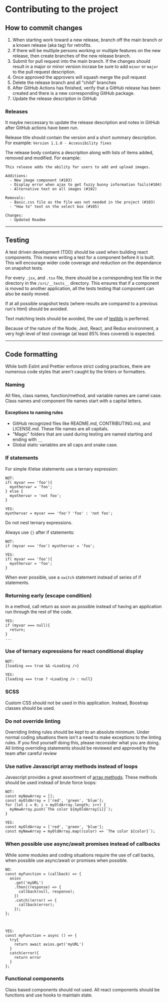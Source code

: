 # Contributing to the project

## How to commit changes

1. When starting work toward a new release, branch off the main branch or a known release (aka tag) for retrofits.
1. If there will be multiple persons working or multiple features on the new release, then create branches of the new release branch.
1. Submit for pull request into the main branch. If the changes should result in a major or minor version incrase be sure to add `minor` or `major` to the pull request description.
1. Once approved the approvers will squash merge the pull request
1. Delete the release branch and all "child" branches
1. After GitHub Actions has finished, verify that a GitHub release has been created and there is a new corresponding GitHub package.
1. Update the release description in GitHub

### Releases

It maybe neccessary to update the release description and notes in GitHub after GitHub actions have been run.

Release title should contain the version and a short summary description. For example: `Version 1.1.0 - Accessibility fixes`

The release body contains a description along with lists of items added, removed and modified. For example:

```
This release adds the ability for users to add and upload images.

Additions:
  - New image component (#103)
  - Display error when ajax to get fuzzy bunny information fails(#104)
  - Alternative text on all images (#102)

Removals:
  - Basic.css file as the file was not needed in the project (#103)
  - "How to" text on the select box (#105)

Changes:
  - Updated Readme
```

---

## Testing

A test driven development (TDD) should be used when building react components. This means writing a test for a component before it is built. This will encourage wider code coverage and reduction on the dependance on snapshot tests.

For every `.jsx`, and `.tsx` file, there should be a corresponding test file in the directory in the `/src/__tests__` directory. This ensures that if a component is moved to another application, all the tests testing that component can also be easily moved.

If at all possible snapshot tests (where results are compared to a previous run's html) should be avoided.

Text matching tests should be avoided, the use of [testIds](https://testing-library.com/docs/queries/bytestid/) is perferred.

Because of the nature of the Node, Jest, React, and Redux environment, a very high level of test coverage (at least 85% lines covered) is expected.

---

## Code formatting

While both Eslint and Prettier enforce strict coding practices, there are numerous code styles that aren't caught by the linters or formatters.

### Naming

All files, class names, function/method, and variable names are camel case. Class names and component file names start with a capital letters.

#### Exceptions to naming rules

- GitHub recognized files like README.md, CONTRIBUTING.md, and LICENSE.md. These file names are all capitals.
- "Magic" folders that are used during testing are named starting and ending with `__`
- Global static variables are all caps and snake case.

### If statements

For simple if/else statements use a ternary expression:

```
NOT:
if( myvar === 'foo'){
  myothervar = 'foo';
} else {
  myothervar = 'not foo';
}

YES:
myothervar = myvar === 'foo'? 'foo' : 'not foo';

```

Do not nest ternary expressions.

Always use `{}` after if statements:

```
NOT:
if (myvar === 'foo') myothervar = 'foo';

YES:
if( myvar === 'foo'){
  myothervar = 'foo';
}
```

When ever possible, use a `switch` statement instead of series of if statements.

### Returning early (escape condition)

In a method, call return as soon as possible instead of having an application run through the rest of the code.

```
YES:
if (myvar === null){
  return;
}
...
```

### Use of ternary expressions for react conditional display

```
NOT:
{loading === true && <Loading />}

YES:
{loading === true ? <Loading /> : null}
```

### SCSS

Custom CSS should not be used in this application. Instead, Boostrap classes should be used.

### Do not override linting

Overriding linting rules should be kept to an absolute minimum. Under normal coding situations there isn't a need to make exceptions to the linting rules. If you find yourself doing this, please reconsider what you are doing. All linting overriding statements should be reviewed and approved by the team after careful review

### Use native Javascript array methods instead of loops

Javascript provides a great assortment of [array methods](https://developer.mozilla.org/en-US/docs/Web/JavaScript/Reference/Global_Objects/Array). These methods should be used instead of brute force loops:

```
NOT:
const myNewArray = [];
const myOldArray = ['red', 'green', 'blue'];
for (let i = 0; i < myOldArray.length; i++) {
  myNewArray.push(`The color ${myOldArray[i]}`);
}

YES:
const myOldArray = ['red', 'green', 'blue'];
const myNewArray = myOldArray.map((color) => `The color ${color}`);

```

### When possible use async/await promises instead of callbacks

While some modules and coding situations require the use of call backs, when possible use async/await or promises when possible.

```
NO:
const myFunction = (callback) => {
  axios
    .get('myURL')
    .then((response) => {
      callback(null, response);
    })
    .catch((error) => {
      callback(error);
    });
};



YES:
const myFunction = async () => {
  try{
    return await axios.get('myURL')
  }
  catch(error){
    return error
  }
};

```

### Functional components

Class based components should not used. All react components should be functions and use hooks to maintain state.
